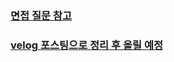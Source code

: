### [면접 질문 참고](https://github.com/VSFe/Tech-Interview)

### [velog 포스팅으로 정리 후 올릴 예정](https://velog.io/@sin_0/posts)